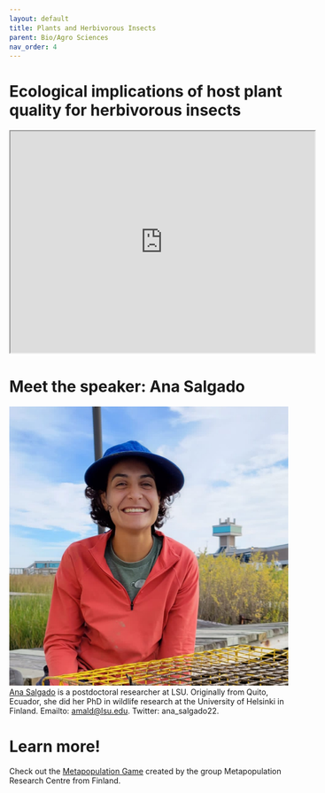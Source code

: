 ```yaml
---
layout: default
title: Plants and Herbivorous Insects
parent: Bio/Agro Sciences
nav_order: 4
---
```


# Ecological implications of host plant quality for herbivorous insects

<iframe width="550" height="400"
    src="https://youtube.com/embed/mWunY10j_Cg">
</iframe>

# Meet the speaker: Ana Salgado

<div class="container">
    <div class="row-fluid">
        <div class="span2">
            <a href="https://www.researchgate.net/profile/Ana_Salgado8">
            <img src="../../assets/pics/202110_AnaSalgado.jpg"
                  title="AnaSalgado" alt="AnaSalgado">
            </a>
        </div>
        <div class="span5">
            <a href= "https://www.researchgate.net/profile/Ana_Salgado8">Ana Salgado</a> is a postdoctoral researcher at LSU. Originally from Quito, Ecuador, she did her PhD in wildlife research at the University of Helsinki in Finland.
            Emailto: <a href = "mailto: amald@lsu.edu">amald@lsu.edu</a>. Twitter: ana_salgado22.
        </div>
    </div>
</div>



# Learn more!

Check out the [Metapopulation Game](https://www.helsinki.fi/en/beta/researchgroups/metapopulation-research-centre/the-metapopulation-game) created by the group Metapopulation Research Centre from Finland.